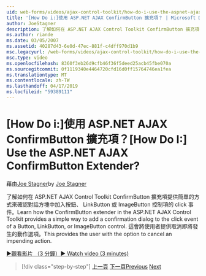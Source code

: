 ```yaml
---
uid: web-forms/videos/ajax-control-toolkit/how-do-i-use-the-aspnet-ajax-confirmbutton-extender
title: '[How Do i:]使用 ASP.NET AJAX ConfirmButton 擴充項？ | Microsoft Docs'
author: JoeStagner
description: 了解如何在 ASP.NET AJAX Control Toolkit ConfirmButton 擴充項提供簡單的方式來確認對話方塊中加入按鈕 click 事件，L...
ms.author: riande
ms.date: 03/05/2007
ms.assetid: 40287d43-6e0d-47ec-881f-c4dff970d1b9
msc.legacyurl: /web-forms/videos/ajax-control-toolkit/how-do-i-use-the-aspnet-ajax-confirmbutton-extender
msc.type: video
ms.openlocfilehash: 8360f3eb26d9cfb46f36f5deed25acb45fbe070a
ms.sourcegitcommit: 0f1119340e4464720cfd16d0ff15764746ea1fea
ms.translationtype: MT
ms.contentlocale: zh-TW
ms.lasthandoff: 04/17/2019
ms.locfileid: "59389111"
---
```

# <a name="how-do-i-use-the-aspnet-ajax-confirmbutton-extender"></a><span data-ttu-id="afd5a-104">[How Do i:]使用 ASP.NET AJAX ConfirmButton 擴充項？</span><span class="sxs-lookup"><span data-stu-id="afd5a-104">[How Do I:] Use the ASP.NET AJAX ConfirmButton Extender?</span></span>

<span data-ttu-id="afd5a-105">藉由[Joe Stagner](https://github.com/JoeStagner)</span><span class="sxs-lookup"><span data-stu-id="afd5a-105">by [Joe Stagner](https://github.com/JoeStagner)</span></span>

<span data-ttu-id="afd5a-106">了解如何在 ASP.NET AJAX Control Toolkit ConfirmButton 擴充項提供簡單的方式來確認對話方塊中加入按鈕、 LinkButton 或 ImageButton 控制項的 click 事件。</span><span class="sxs-lookup"><span data-stu-id="afd5a-106">Learn how the ConfirmButton extender in the ASP.NET AJAX Control Toolkit provides a simple way to add a confirmation dialog to the click event of a Button, LinkButton, or ImageButton control.</span></span> <span data-ttu-id="afd5a-107">這會將使用者提供取消即將發生的動作選項。</span><span class="sxs-lookup"><span data-stu-id="afd5a-107">This provides the user with the option to cancel an impending action.</span></span>

[<span data-ttu-id="afd5a-108">&#9654;觀看影片 （3 分鐘）</span><span class="sxs-lookup"><span data-stu-id="afd5a-108">&#9654; Watch video (3 minutes)</span></span>](https://channel9.msdn.com/Blogs/ASP-NET-Site-Videos/how-do-i-use-the-aspnet-ajax-confirmbutton-extender)

> [!div class="step-by-step"]
> <span data-ttu-id="afd5a-109">[上一頁](how-do-i-get-started-with-the-aspnet-ajax-animation-extender-control.md)
> [下一頁](how-do-i-use-the-aspnet-ajax-slider-control.md)</span><span class="sxs-lookup"><span data-stu-id="afd5a-109">[Previous](how-do-i-get-started-with-the-aspnet-ajax-animation-extender-control.md)
[Next](how-do-i-use-the-aspnet-ajax-slider-control.md)</span></span>
